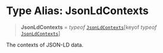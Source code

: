 # Type Alias: JsonLdContexts

> **JsonLdContexts** = *typeof* [`JsonLdContexts`](../variables/JsonLdContexts.md)\[keyof *typeof* [`JsonLdContexts`](../variables/JsonLdContexts.md)\]

The contexts of JSON-LD data.
